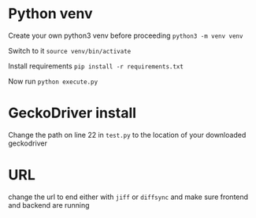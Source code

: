 # Python venv
Create your own python3 venv before proceeding
`python3 -m venv venv`

Switch to it
`source venv/bin/activate`

Install requirements
`pip install -r requirements.txt`

Now run 
`python execute.py`

# GeckoDriver install
Change the path on line 22 in `test.py` to the location of your downloaded geckodriver

# URL
change the url to end either with `jiff` or `diffsync` and make sure frontend and backend are running